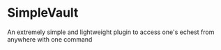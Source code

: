 # SimpleVault
An extremely simple and lightweight plugin to access one's echest from anywhere with one command
